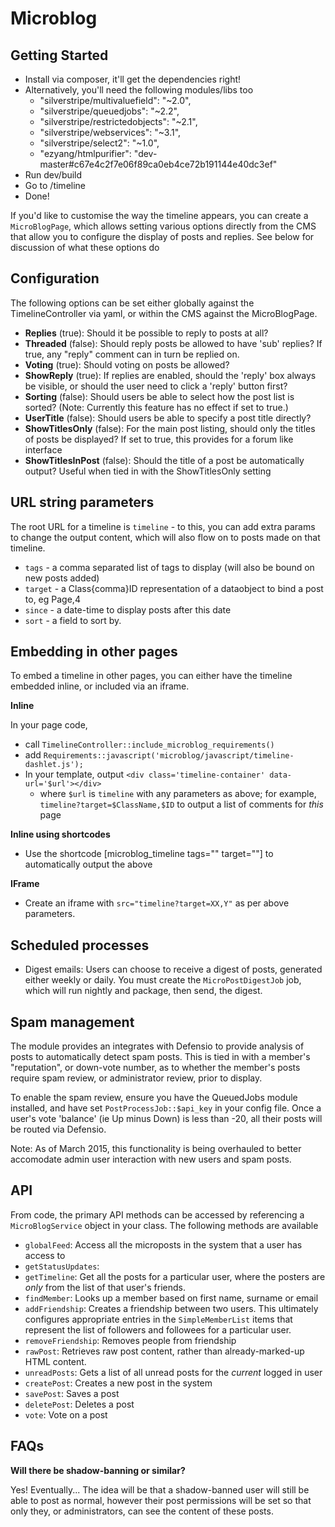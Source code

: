 # Microblog

## Getting Started

* Install via composer, it'll get the dependencies right!
* Alternatively, you'll need the following modules/libs too
  * "silverstripe/multivaluefield": "~2.0",
  * "silverstripe/queuedjobs": "~2.2",
  * "silverstripe/restrictedobjects": "~2.1",
  * "silverstripe/webservices": "~3.1",
  * "silverstripe/select2": "~1.0",
  * "ezyang/htmlpurifier": "dev-master#c67e4c2f7e06f89ca0eb4ce72b191144e40dc3ef"
* Run dev/build
* Go to /timeline
* Done! 

If you'd like to customise the way the timeline appears, you can create a 
`MicroBlogPage`, which allows setting various options directly from the CMS
that allow you to configure the display of posts and replies. See below for
discussion of what these options do

## Configuration 

The following options can be set either globally against the 
TimelineController via yaml, or within the CMS against the MicroBlogPage.

* **Replies** (true): Should it be possible to reply to posts at all?
* **Threaded** (false): Should reply posts be allowed to have 'sub' replies? 
  If true, any "reply" comment can in turn be replied on.
* **Voting** (true): Should voting on posts be allowed?
* **ShowReply** (true): If replies are enabled, should the 'reply' box always
  be visible, or should the user need to click a 'reply' button first?
* **Sorting** (false): Should users be able to select how the post list is
  sorted? (Note: Currently this feature has no effect if set to true.)
* **UserTitle** (false): Should users be able to specify a post title directly?
* **ShowTitlesOnly** (false): For the main post listing, should only the titles 
  of posts be displayed? If set to true, this provides for a forum like 
  interface
* **ShowTitlesInPost** (false): Should the title of a post be automatically 
  output? Useful when tied in with the ShowTitlesOnly setting


## URL string parameters

The root URL for a timeline is `timeline` - to this, you can add extra params
to change the output content, which will also flow on to posts made on that 
timeline. 

* `tags` - a comma separated list of tags to display (will also be bound on 
  new posts added)
* `target` - a Class{comma}ID representation of a dataobject to bind a post to,
  eg Page,4
* `since` - a date-time to display posts after this date
* `sort` - a field to sort by. 


## Embedding in other pages

To embed a timeline in other pages, you can either have the timeline embedded 
inline, or included via an iframe. 

**Inline**

In your page code, 

* call `TimelineController::include_microblog_requirements()`
* add `Requirements::javascript('microblog/javascript/timeline-dashlet.js');`
* In your template, output `<div class='timeline-container' data-url='$url'></div>` 
  * where `$url` is `timeline` with any parameters as above; for example, 
    `timeline?target=$ClassName,$ID` to output a list of comments for _this_ page

**Inline using shortcodes**

* Use the shortcode [microblog_timeline tags="" target=""] to automatically output 
  the above 

**IFrame**

* Create an iframe with `src="timeline?target=XX,Y"` as per above parameters. 

## Scheduled processes

* Digest emails: Users can choose to receive a digest of posts, generated 
  either weekly or daily. You must create the `MicroPostDigestJob` job, which
  will run nightly and package, then send, the digest. 

## Spam management

The module provides an integrates with Defensio to provide analysis of posts 
to automatically detect spam posts. This is tied in with a member's 
"reputation", or down-vote number, as to whether the member's posts require
spam review, or administrator review, prior to display. 

To enable the spam review, ensure you have the QueuedJobs module installed, and
have set `PostProcessJob::$api_key` in your config file. Once a user's vote 
'balance' (ie Up minus Down) is less than -20, all their posts will be routed
via Defensio. 

Note: As of March 2015, this functionality is being overhauled to better 
accomodate admin user interaction with new users and spam posts. 


## API

From code, the primary API methods can be accessed by referencing a
`MicroBlogService` object in your class. The following methods are available

* `globalFeed`: Access all the microposts in the system that a user has access to
* `getStatusUpdates`: 
* `getTimeline`: Get all the posts for a particular user, where the posters
  are _only_ from the list of that user's friends. 
* `findMember`: Looks up a member based on first name, surname or email
* `addFriendship`: Creates a friendship between two users. This ultimately 
  configures appropriate entries in the `SimpleMemberList` items that represent
  the list of followers and followees for a particular user. 
* `removeFriendship`: Removes people from friendship
* `rawPost`: Retrieves raw post content, rather than already-marked-up HTML 
  content. 
* `unreadPosts`: Gets a list of all unread posts for the _current_ logged in
  user
* `createPost`: Creates a new post in the system
* `savePost`: Saves a post 
* `deletePost`: Deletes a post
* `vote`: Vote on a post


## FAQs

**Will there be shadow-banning or similar?**

Yes! Eventually... The idea will be that a shadow-banned user will still
be able to post as normal, however their post permissions will be set so that
only they, or administrators, can see the content of these posts. 










